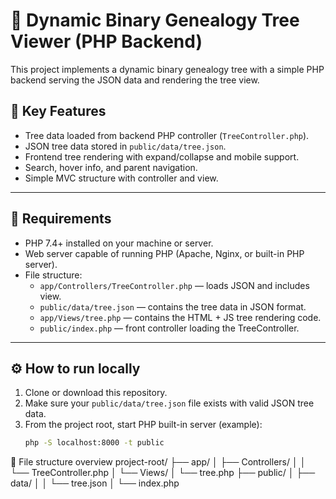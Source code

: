 # 🌳 Dynamic Binary Genealogy Tree Viewer (PHP Backend)

This project implements a dynamic binary genealogy tree with a simple PHP backend serving the JSON data and rendering the tree view.

## 🧩 Key Features

- Tree data loaded from backend PHP controller (`TreeController.php`).
- JSON tree data stored in `public/data/tree.json`.
- Frontend tree rendering with expand/collapse and mobile support.
- Search, hover info, and parent navigation.
- Simple MVC structure with controller and view.

---

## 🚀 Requirements

- PHP 7.4+ installed on your machine or server.
- Web server capable of running PHP (Apache, Nginx, or built-in PHP server).
- File structure:
  - `app/Controllers/TreeController.php` — loads JSON and includes view.
  - `public/data/tree.json` — contains the tree data in JSON format.
  - `app/Views/tree.php` — contains the HTML + JS tree rendering code.
  - `public/index.php` — front controller loading the TreeController.

---

## ⚙️ How to run locally

1. Clone or download this repository.
2. Make sure your `public/data/tree.json` file exists with valid JSON tree data.
3. From the project root, start PHP built-in server (example):
   ```bash
   php -S localhost:8000 -t public


📂 File structure overview
project-root/
├── app/
│   ├── Controllers/
│   │   └── TreeController.php
│   └── Views/
│       └── tree.php
├── public/
│   ├── data/
│   │   └── tree.json
│   └── index.php
